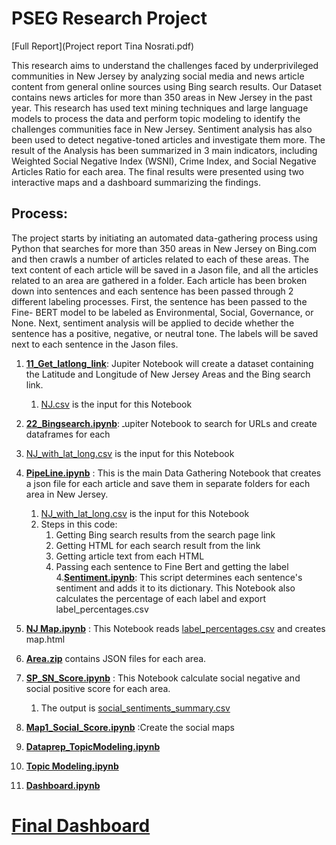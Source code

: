 # PSEG Research Project

[Full Report](Project report Tina Nosrati.pdf)

This research aims to understand the challenges faced by underprivileged communities in New
Jersey by analyzing social media and news article content from general online sources using
Bing search results. Our Dataset contains news articles for more than 350 areas in New Jersey in
the past year. This research has used text mining techniques and large language models to
process the data and perform topic modeling to identify the challenges communities face in New
Jersey. Sentiment analysis has also been used to detect negative-toned articles and investigate
them more. The result of the Analysis has been summarized in 3 main indicators, including
Weighted Social Negative Index (WSNI), Crime Index, and Social Negative Articles Ratio for
each area. The final results were presented using two interactive maps and a dashboard
summarizing the findings.

## Process: 
The project starts by initiating an automated data-gathering process using Python that
searches for more than 350 areas in New Jersey on Bing.com and then crawls a number
of articles related to each of these areas. The text content of each article will be saved in a
Jason file, and all the articles related to an area are gathered in a folder. Each article has been broken down into sentences and each sentence has been passed through 2 different labeling processes. First, the sentence has been passed to the Fine-
BERT model to be labeled as Environmental, Social, Governance, or None. Next, sentiment analysis will be applied to decide whether the sentence has a positive, negative, or neutral tone. The labels will be saved next to each sentence in the Jason files.

1. [**11_Get_latlong_link**](11_Get_latlong_link.ipynb): Jupiter Notebook will create a dataset containing the Latitude and Longitude of New Jersey Areas and the Bing search link.
   1. [NJ.csv](NJ.csv) is the input for this Notebook

2.  [**22_Bingsearch.ipynb**](22_Bingsearch.ipynb): ـupiter Notebook to search for URLs and create dataframes for each
   1. [NJ_with_lat_long.csv](NJ_with_lat_long.csv) is the input for this Notebook

3. [**PipeLine.ipynb**](PipeLine.ipynb) : This is the main Data Gathering Notebook that creates a json file for each article and save them in separate folders for each area in New Jersey.
   1. [NJ_with_lat_long.csv](NJ_with_lat_long.csv) is the input for this Notebook
   2. Steps in this code:
      1. Getting Bing search results from the search page link
      2. Getting HTML for each search result from the link
      3. Getting article text from each HTML
      4. Passing each sentence to Fine Bert and getting the label
4.[**Sentiment.ipynb**](Sentiment.ipynb): This script determines each sentence's sentiment and adds it to its dictionary. This Notebook also calculates the percentage of each label and export label_percentages.csv
5. [**NJ Map.ipynb**](NJ_Map.ipynb) : This Notebook reads [label_percentages.csv](label_percentages.csv) and creates map.html

6. [**Area.zip**](Areas.zip) contains JSON files for each area.
7. [**SP_SN_Score.ipynb**](SP_SN_Score.ipynb) : This Notebook calculate social negative and social positive score for each area.
   1. The output is [social_sentiments_summary.csv](social_sentiments_summary.csv)
8. [**Map1_Social_Score.ipynb**](Map1_Social_Score.ipynb) :Create the social maps
9. [**Dataprep_TopicModeling.ipynb**](Dataprep_TopicModeling.ipynb)
10. [**Topic Modeling.ipynb**](Topic_Modeling.ipynb)
11. [**Dashboard.ipynb**](Dashboard.ipynb)

# [**Final Dashboard**](Dashboard.html)


